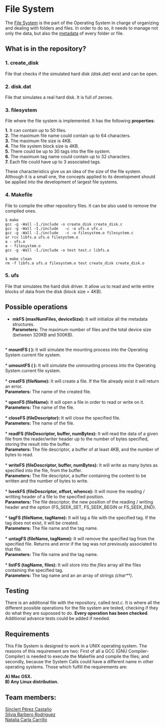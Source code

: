 # File System

The <a href="https://en.wikipedia.org/wiki/File_system">File System</a> is the part of the Operating System in charge of organizing and dealing with folders and files. In order to do so, it needs to manage not only the data, but also the <a href="https://en.wikipedia.org/wiki/Metadata">metadata</a> of every folder or file.

## What is in the repository?

### 1. create_disk
File that checks if the simulated hard disk <i>(disk.dat)</i> exist and can be open.

### 2. disk.dat
File that simulates a real hard disk. It is full of zeroes.

### 3. filesystem
File where the file system is implemented. It has the following <b>properties</b>:

<b>1.</b> It can contain up to 50 files.<br>
<b>2.</b> The maximum file name could contain up to 64 characters.<br>
<b>3.</b> The maximum file size is 4KB.<br>
<b>4.</b> The file system block size is 4KB.<br>
<b>5.</b> There could be up to 30 tags into the file system.<br>
<b>6.</b> The maximum tag name could contain up to 32 characters.<br>
<b>7.</b> Each file could have up to 3 associated tags.<br>

These characteristics give us an idea of the size of the file system. Although it is a small one, the concepts applied to its development should be applied into the development of largest file systems.

### 4. Makefile
File to compile the other repository files. It can be also used to remove the compiled ones.
```shell
$ make
gcc -g -Wall -I./include -o create_disk create_disk.c
gcc -g -Wall -I./include   -c -o ufs.o ufs.c
gcc -g -Wall -I./include   -c -o filesystem.o filesystem.c
ar rcv libfs.a ufs.o filesystem.o
a - ufs.o
a - filesystem.o
gcc -g -Wall -I./include -o test test.c libfs.a
```

```shell
$ make clean 
rm -f libfs.a ufs.o filesystem.o test create_disk create_disk.o
```

### 5. ufs
File that simulates the hard disk driver. It allow us to read and write entire blocks of data from the disk (block size = 4KB).

## Possible operations

* <b>mkFS (maxNumFiles, deviceSize):</b> It will initialize all the metadata structures.<br>
<b>Parameters:</b> The maximum number of files and the total device size (between 320KB and 500KB).<br>
<br>
* <b>mountFS ( ):</b> It will simulate the mounting process into the Operating System current file system.<br>
<br>
* <b>umountFS ( ):</b> It will simulate the unmounting process into the Operating System current file system.<br>
<br>
* <b>creatFS (fileName):</b> It will create a file. If the file already exist it will return an error.<br>
<b>Parameters:</b> The name of the created file.<br>
<br>
* <b>openFS (fileName):</b> It will open a file in order to read or write on it.<br>
<b>Parameters:</b> The name of the file.<br>
<br>
* <b>closeFS (fileDescriptor):</b> It will close the specified file.<br>
<b>Parameters:</b> The name of the file.<br>
<br>
* <b>readFS (fileDescriptor, buffer, numBytes):</b> It will read the data of a given file from the reader/writer header up to the number of bytes specified, storing the result into the buffer.<br>
<b>Parameters:</b> The file descriptor, a buffer of at least 4KB, and the number of bytes to read.<br>
<br>
* <b>writeFS (fileDescriptor, buffer, numBytes):</b> It will write as many bytes as specified into the file, from the buffer.<br>
<b>Parameters:</b> The file descriptor, a buffer containing the content to be written and the number of bytes to write.<br>
<br>
* <b>lseekFS (fileDescriptor, offset, whence):</b> It will move the reading / writting header of a file to the specified position.<br>
<b>Parameters:</b> The file descriptor, the new position of the reading / writing header and the option {FS_SEEK_SET, FS_SEEK_BEGIN or FS_SEEK_END}.<br>
<br>
* <b>tagFS (fileName, tagName):</b> It will tag a file with the specified tag. If the tag does not exist, it will be created.<br>
<b>Parameters:</b> The file name and the tag name.<br>
<br>
* <b>untagFS (fileName, tagName):</b> It will remove the specified tag from the specified file. Returns and error if the tag was not previously associated to that file.<br>
<b>Parameters:</b> The file name and the tag name.<br>
<br>
* <b>listFS (tagName, files):</b> It will store into the <i>files</i> array all the files containing the specified tag.<br>
<b>Parameters:</b> The tag name and an an array of strings <i>(char**)</i>.


## Testing
There is an additional file with the repository, called <i>test.c</i>. It is where all the different possible operations for the file system are tested, checking if they do what they are supossed to do. <b>Every operation has been checked</b>. Additional advance tests could be added if needed.


## Requirements
This File System is designed to work in a UNIX operating system. The reasons of this requirement are two: First of all a GCC (GNU Compiler-Compiler) is needed to execute the Makefile and compile the files; and secondly, because the System Calls could have a different name in other operating systems. Those which fulfill the requirements are:

<b>A) Mac OSX.</b><br>
<b>B) Any Linux distribution.</b>

## Team members:
<a href="https://github.com/Sinclert">Sinclert Pérez Castaño</a>
<br>
<a href="https://github.com/fyrier">Silvia Barbero Rodríguez</a>
<br>
<a href="https://github.com/talyBb">Natalia Carla Carrillo</a>
